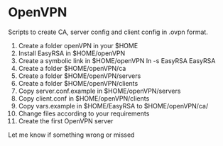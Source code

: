 # OpenVPN
Scripts to create CA, server config and client config in .ovpn format.
1) Create a folder openVPN in your $HOME
2) Install EasyRSA in $HOME/openVPN
3) Create a symbolic link in $HOME/openVPN ln -s EasyRSA<version> EasyRSA
4) Create a folder $HOME/openVPN/ca
5) Create a folder $HOME/openVPN/servers
5) Create a folder $HOME/openVPN/clients
6) Copy server.conf.example in $HOME/openVPN/servers
7) Copy client.conf in $HOME/openVPN/clients
8) Copy vars.example in $HOME/EasyRSA to $HOME/openVPN/ca/<your first server>
9) Change files according to your requirements
10) Create the first OpenVPN server

Let me know if something wrong or missed
